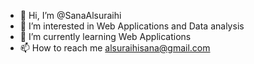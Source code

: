 - 👋 Hi, I’m @SanaAlsuraihi
- 👀 I’m interested in Web Applications and Data analysis
- 🌱 I’m currently learning Web Applications
- 📫 How to reach me alsuraihisana@gmail.com

<!---
SanaAlsuraihi/SanaAlsuraihi is a ✨ special ✨ repository because its `README.md` (this file) appears on your GitHub profile.
You can click the Preview link to take a look at your changes.
--->
